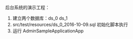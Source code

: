 后台系统的演示工程：
1. 建立两个数据库：ds_0   ds_1
2. src/test/resources/ds_0_2016-10-09.sql   初始化脚本执行
3. 运行 AdminSampleApplicationApp
